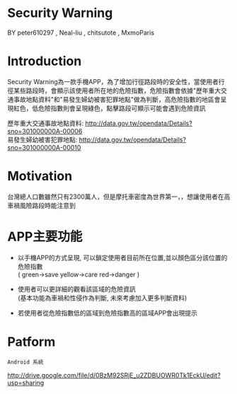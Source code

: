 Security Warning
================
BY    peter610297  ,  Neal-liu  ,  chitsutote  ,  MxmoParis

Introduction 
============

Security Warning為一款手機APP，為了增加行徑路段時的安全性，當使用者行徑某些路段時，會顯示該使用者所在地的危險指數，危險指數會依據"歷年重大交通事故地點資料"和"易發生婦幼被害犯罪地點"做為判斷，高危險指數的地區會呈現紅色，低危險指數則會呈現綠色，點擊路段可顯示可能會遇到危險資訊

歷年重大交通事故地點資料: http://data.gov.tw/opendata/Details?sno=301000000A-00006<br />
易發生婦幼被害犯罪地點:  http://data.gov.tw/opendata/Details?sno=301000000A-00010

Motivation 
==========

台灣總人口數雖然只有2300萬人，但是摩托車密度為世界第一，，想讓使用者在高車禍風險路段時能注意到    
    
APP主要功能
============

* 以手機APP的方式呈現, 可以鎖定使用者目前所在位置,並以顏色區分該位置的危險指數<br />
  ( green->save yellow->care red->danger )

* 使用者可以更詳細的觀看該區域的危險資訊<br />
 (基本功能為車禍和性侵作為判斷, 未來考慮加入更多判斷資料)
  
* 若使用者從危險指數低的區域到危險指數高的區域APP會出現提示
  

Patform 
=======

	Android 系統
	
	
<http://drive.google.com/file/d/0BzM92SRjE_u2ZDBUOWR0Tk1EckU/edit?usp=sharing>









